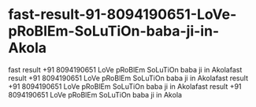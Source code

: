 # fast-result-91-8094190651-LoVe-pRoBlEm-SoLuTiOn-baba-ji-in-Akola
fast result +91 8094190651 LoVe pRoBlEm SoLuTiOn baba ji in Akolafast result +91 8094190651 LoVe pRoBlEm SoLuTiOn baba ji in Akolafast result +91 8094190651 LoVe pRoBlEm SoLuTiOn baba ji in Akolafast result +91 8094190651 LoVe pRoBlEm SoLuTiOn baba ji in Akola
